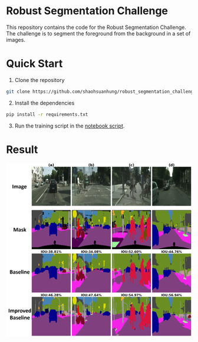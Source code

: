 # Robust Segmentation Challenge
This repository contains the code for the Robust Segmentation Challenge. The challenge is to segment the foreground from the background in a set of images.

# Quick Start
1. Clone the repository
```bash
git clone https://github.com/shaohsuanhung/robust_segmentation_challenge
```
2. Install the dependencies
```bash
pip install -r requirements.txt
```
3. Run the training script in the [notebook script](./robust_segmentation_training_console.ipynb).
# Result
![](./fig/teaser.png)
